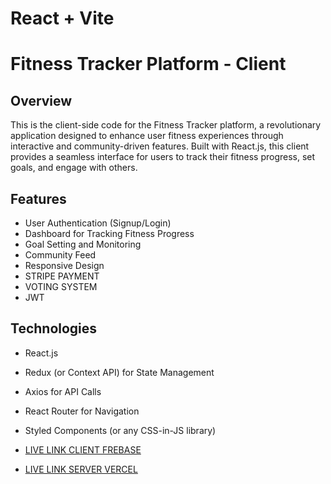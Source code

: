 # React + Vite
# Fitness Tracker Platform - Client

## Overview
This is the client-side code for the Fitness Tracker platform, a revolutionary application designed to enhance user fitness experiences through interactive and community-driven features. Built with React.js, this client provides a seamless interface for users to track their fitness progress, set goals, and engage with others.

## Features
- User Authentication (Signup/Login)
- Dashboard for Tracking Fitness Progress
- Goal Setting and Monitoring
- Community Feed
- Responsive Design
- STRIPE PAYMENT
- VOTING SYSTEM
- JWT 

## Technologies
- React.js
- Redux (or Context API) for State Management
- Axios for API Calls
- React Router for Navigation
- Styled Components (or any CSS-in-JS library)

- [LIVE LINK  CLIENT FREBASE](https://trainer-quet.web.app/) 
- [LIVE LINK SERVER VERCEL](https://trainer-quest.vercel.app/) 
